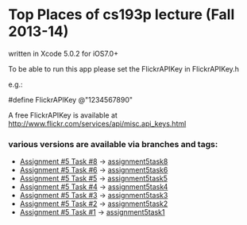 # Top Places of cs193p lecture (Fall 2013-14)

written in Xcode 5.0.2 for iOS7.0+


To be able to run this app please set the FlickrAPIKey in FlickrAPIKey.h

e.g.:

\#define FlickrAPIKey @"1234567890"

A free FlickrAPIKey is available at
   http://www.flickr.com/services/api/misc.api_keys.html


### various versions are available via branches and tags:

+ [Assignment #5 Task #8](http://cs193p.m2m.at/cs193p-assignment-5-task-8-fall-2013-14/) -> [assignment5task8](https://github.com/m2mtech/topplaces-2013-14/tree/assignment5task8)
+ [Assignment #5 Task #6](http://cs193p.m2m.at/cs193p-assignment-5-task-6-fall-2013-14/) -> [assignment5task6](https://github.com/m2mtech/topplaces-2013-14/tree/assignment5task6)
+ [Assignment #5 Task #5](http://cs193p.m2m.at/cs193p-assignment-5-task-5-fall-2013-14/) -> [assignment5task5](https://github.com/m2mtech/topplaces-2013-14/tree/assignment5task5)
+ [Assignment #5 Task #4](http://cs193p.m2m.at/cs193p-assignment-5-task-4-fall-2013-14/) -> [assignment5task4](https://github.com/m2mtech/topplaces-2013-14/tree/assignment5task4)
+ [Assignment #5 Task #3](http://cs193p.m2m.at/cs193p-assignment-5-task-3-fall-2013-14/) -> [assignment5task3](https://github.com/m2mtech/topplaces-2013-14/tree/assignment5task3)
+ [Assignment #5 Task #2](http://cs193p.m2m.at/cs193p-assignment-5-task-2-fall-2013-14/) -> [assignment5task2](https://github.com/m2mtech/topplaces-2013-14/tree/assignment5task2)
+ [Assignment #5 Task #1](http://cs193p.m2m.at/cs193p-assignment-5-task-1-fall-2013-14/) -> [assignment5task1](https://github.com/m2mtech/topplaces-2013-14/tree/assignment5task1)

